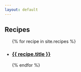 ```yaml
---
layout: default
---
```


## Recipes

<ul>
{% for recipe in site.recipes %}
<li><h3><a href="{{ recipe.url }}" class="accent">{{ recipe.title }}</a></h3></li>
{% endfor %}
</ul>
